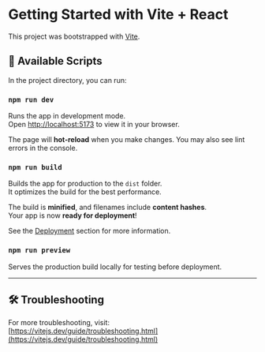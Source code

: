 # Getting Started with Vite + React

This project was bootstrapped with [Vite](https://vitejs.dev/).

## 🚀 Available Scripts

In the project directory, you can run:

### `npm run dev`
Runs the app in development mode.  
Open [http://localhost:5173](http://localhost:5173) to view it in your browser.

The page will **hot-reload** when you make changes. You may also see lint errors in the console.

### `npm run build`
Builds the app for production to the `dist` folder.  
It optimizes the build for the best performance.

The build is **minified**, and filenames include **content hashes**.  
Your app is now **ready for deployment**!

See the [Deployment](#deployment) section for more information.

### `npm run preview`
Serves the production build locally for testing before deployment.

---

## 🛠 Troubleshooting

For more troubleshooting, visit:
[https://vitejs.dev/guide/troubleshooting.html](https://vitejs.dev/guide/troubleshooting.html)
